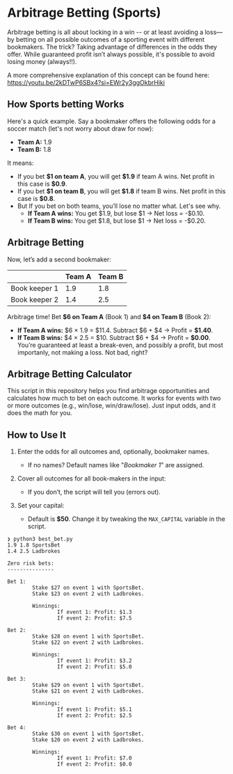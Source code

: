 # Arbitrage Betting (Sports)

Arbitrage betting is all about locking in a win -- or at least avoiding a loss—by betting on all possible outcomes of a sporting event with different bookmakers. The trick? Taking advantage of differences in the odds they offer. While guaranteed profit isn’t always possible, it's possible to avoid losing money (always!!).

A more comprehensive explanation of this concept can be found here: <https://youtu.be/2kDTwP6SBx4?si=EWr2y3ggOkbrHiki>

## How Sports betting Works

Here's a quick example. Say a bookmaker offers the following odds for a soccer match (let's not worry about draw for now):

- **Team A:** 1.9
- **Team B:** 1.8

It means:

- If you bet **\$1 on team A**, you will get **\$1.9** if team A wins. Net profit in this case is **\$0.9**.
- If you bet **\$1 on team B**, you will get **\$1.8** if team B wins. Net profit in this case is **\$0.8**.
- But If you bet on both teams, you’ll lose no matter what. Let's see why.
  - **If Team A wins:** You get \$1.9, but lose \$1 → Net loss = -\$0.10.
  - **If Team B wins:** You get \$1.8, but lose \$1 → Net loss = -\$0.20.

## Arbitrage Betting

Now, let’s add a second bookmaker:

|               | Team A | Team B |
| ------------- | ------ | ------ |
| Book keeper 1 | 1.9    | 1.8    |
| Book keeper 2 | 1.4    | 2.5    |

Arbitrage time! Bet **\$6 on Team A** (Book 1) and **\$4 on Team B** (Book 2):

- **If Team A wins:** \$6 × 1.9 = \$11.4. Subtract \$6 + \$4 → Profit = **\$1.40**.
- **If Team B wins:** \$4 × 2.5 = \$10. Subtract \$6 + \$4 → Profit = **\$0.00**.
  You’re guaranteed at least a break-even, and possibly a profit, but most importanly, not making a loss. Not bad, right?

## Arbitrage Betting Calculator

This script in this repository helps you find arbitrage opportunities and calculates how much to bet on each outcome. It works for events with two or more outcomes (e.g., win/lose, win/draw/lose). Just input odds, and it does the math for you.

## How to Use It

1. Enter the odds for all outcomes and, optionally, bookmaker names.
   - If no names? Default names like "_Bookmaker 1_" are assigned.
2. Cover all outcomes for all book-makers in the input:
   - If you don’t, the script will tell you (errors out).
3. Set your capital:

   - Default is **\$50**. Change it by tweaking the `MAX_CAPITAL` variable in the script.

```text
❯ python3 best_bet.py
1.9 1.8 SportsBet
1.4 2.5 Ladbrokes

Zero risk bets:
---------------

Bet 1:
        Stake $27 on event 1 with SportsBet.
        Stake $23 on event 2 with Ladbrokes.

        Winnings:
                If event 1: Profit: $1.3
                If event 2: Profit: $7.5

Bet 2:
        Stake $28 on event 1 with SportsBet.
        Stake $22 on event 2 with Ladbrokes.

        Winnings:
                If event 1: Profit: $3.2
                If event 2: Profit: $5.0

Bet 3:
        Stake $29 on event 1 with SportsBet.
        Stake $21 on event 2 with Ladbrokes.

        Winnings:
                If event 1: Profit: $5.1
                If event 2: Profit: $2.5

Bet 4:
        Stake $30 on event 1 with SportsBet.
        Stake $20 on event 2 with Ladbrokes.

        Winnings:
                If event 1: Profit: $7.0
                If event 2: Profit: $0.0
```
